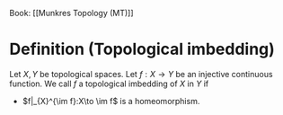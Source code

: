 Book: [[Munkres Topology (MT)]]
# Definition (Topological imbedding)
Let $X,Y$ be topological spaces.
Let $f:X\to Y$ be an injective continuous function.
We call $f$ a topological imbedding of $X$ in $Y$ if 
- $f|_{X}^{\im f}:X\to \im f$ is a homeomorphism.